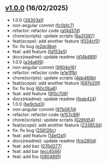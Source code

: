 ## [v1.0.0](https://www.my-remote.com/tags) (16/02/2025)

- 1.0.0 ([28303a1](https://www.my-remote.com/commit/28303a127c7957f2ce63b20b2493fc1dbc17b5d9))
- non-angular commit ([fc0bfc7](https://www.my-remote.com/commit/fc0bfc7c39b8a0ae7c22bcc0fccdaf7a5cd16d7f))
- refactor: refactor code ([a14d37d](https://www.my-remote.com/commit/a14d37d9763be914ac9fc60a6777c0f8c239a1ca))
- chore(scripts): update scripts ([6a31387](https://www.my-remote.com/commit/6a31387357c79479837ff0389a6a093b237e4a8b))
- feat(scope): add another feature ([f034cf5](https://www.my-remote.com/commit/f034cf5261ea4fa26daf43ecde868c9d11fb5bc6))
- fix: fix bug ([e2dc8be](https://www.my-remote.com/commit/e2dc8be09f4273da32e02503689815ce743fad2f))
- feat: add feature ([fd153e5](https://www.my-remote.com/commit/fd153e5e753f1c16c5154058f1bd7e54788c17b2))
- docs(readme): update readme ([d14b889](https://www.my-remote.com/commit/d14b88941777d5d4528fb01a36f20baf83eaa7df))
- 1.0.0 ([a34a6f6](https://www.my-remote.com/commit/a34a6f66001dd0c4784a21a171432f0e97137614))
- non-angular commit ([9904e16](https://www.my-remote.com/commit/9904e16075faed24bb80930b21ad15d7053c7779))
- refactor: refactor code ([e1e1ffb](https://www.my-remote.com/commit/e1e1ffb1753ba0259b8ac41b33fce9bbf0c6c69d))
- chore(scripts): update scripts ([4eb466b](https://www.my-remote.com/commit/4eb466bfdbe7855f018217454530cdf1dd5126d5))
- feat(scope): add another feature ([697e20f](https://www.my-remote.com/commit/697e20f3b7b37f4fa2d12fb4444a6a61d4fbddd1))
- fix: fix bug ([60c0ba8](https://www.my-remote.com/commit/60c0ba88c0b033497ea35be710e9160f0db8833f))
- feat: add feature ([9f0c706](https://www.my-remote.com/commit/9f0c706a71ad2191b07bb29ad14d8a618508c96d))
- docs(readme): update readme ([feab424](https://www.my-remote.com/commit/feab4247b65e79c154fbd9c00adef10a9515753e))
- 1.0.0 ([be9cbd3](https://www.my-remote.com/commit/be9cbd36b85f572410640b60204f76a68e4e79b1))
- non-angular commit ([97b067d](https://www.my-remote.com/commit/97b067de38173884174606e449162d87d5165b25))
- refactor: refactor code ([e157c89](https://www.my-remote.com/commit/e157c89fe1c815e0fd2b8d908aa6461c195a3024))
- chore(scripts): update scripts ([026fd54](https://www.my-remote.com/commit/026fd54b1ec273d5f2e9036906d8b7d1fd7566fd))
- feat(scope): add another feature ([233853d](https://www.my-remote.com/commit/233853d7271b9314fce660cb05cee37a09ef6909))
- fix: fix bug ([258126c](https://www.my-remote.com/commit/258126cf60b30eececf53930ac1682513d5e5f5c))
- feat: add feature ([14ef2a1](https://www.my-remote.com/commit/14ef2a1ea889747c1cc0e4c231a72225dbc1b63d))
- docs(readme): update readme ([fcb280d](https://www.my-remote.com/commit/fcb280d7b63c413409fafbb838ac250f6e6374b9))
- feat: add baz ([076d377](https://www.my-remote.com/commit/076d377d34cf6938e8d73d90f8912a545fc55312))
- feat: add bar ([ecc4546](https://www.my-remote.com/commit/ecc454687de02986de5c44b387939157ba60c9ad))
- feat: add foo ([0804691](https://www.my-remote.com/commit/0804691ebc8fc309e098a9ac0ab628ff2f06548a))

